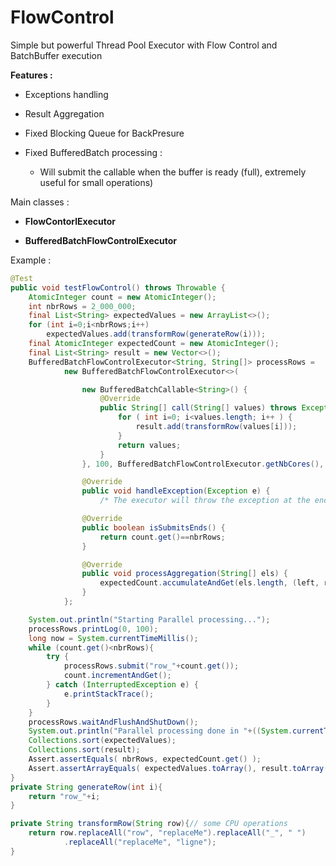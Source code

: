 # FlowControl

Simple but powerful Thread Pool Executor with Flow Control and BatchBuffer execution

**Features :** 

- Exceptions handling

- Result Aggregation

- Fixed Blocking Queue for BackPresure 

- Fixed BufferedBatch processing :
        
     * Will submit the callable when the buffer is ready (full), extremely useful for small operations)

Main classes :

- **FlowContorlExecutor** 

- **BufferedBatchFlowControlExecutor** 

Example :
```java
@Test
public void testFlowControl() throws Throwable {
    AtomicInteger count = new AtomicInteger();
    int nbrRows = 2_000_000;
    final List<String> expectedValues = new ArrayList<>();
    for (int i=0;i<nbrRows;i++)
        expectedValues.add(transformRow(generateRow(i)));
    final AtomicInteger expectedCount = new AtomicInteger();
    final List<String> result = new Vector<>();
    BufferedBatchFlowControlExecutor<String, String[]> processRows =
            new BufferedBatchFlowControlExecutor<>(

                new BufferedBatchCallable<String>() {
                    @Override
                    public String[] call(String[] values) throws Exception {
                        for ( int i=0; i<values.length; i++ ) {
                            result.add(transformRow(values[i]));
                        }
                        return values;
                    }
                }, 100, BufferedBatchFlowControlExecutor.getNbCores(), 5000, "processRows") {

                @Override
                public void handleException(Exception e) {
                    /* The executor will throw the exception at the end */ }

                @Override
                public boolean isSubmitsEnds() {
                    return count.get()==nbrRows;
                }

                @Override
                public void processAggregation(String[] els) {
                    expectedCount.accumulateAndGet(els.length, (left, right) -> left+right );
                }
            };

    System.out.println("Starting Parallel processing...");
    processRows.printLog(0, 100);
    long now = System.currentTimeMillis();
    while (count.get()<nbrRows){
        try {
            processRows.submit("row_"+count.get());
            count.incrementAndGet();
        } catch (InterruptedException e) {
            e.printStackTrace();
        }
    }
    processRows.waitAndFlushAndShutDown();
    System.out.println("Parallel processing done in "+((System.currentTimeMillis()-now)/1000.0)+" seconds");
    Collections.sort(expectedValues);
    Collections.sort(result);
    Assert.assertEquals( nbrRows, expectedCount.get() );
    Assert.assertArrayEquals( expectedValues.toArray(), result.toArray() );
}
private String generateRow(int i){
    return "row_"+i;
}

private String transformRow(String row){// some CPU operations
    return row.replaceAll("row", "replaceMe").replaceAll("_", " ")
            .replaceAll("replaceMe", "ligne");
}

```
